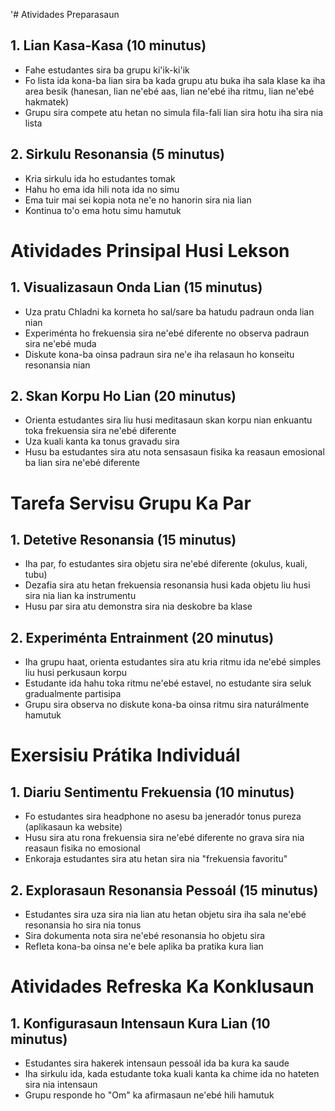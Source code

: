 '# Atividades Preparasaun

## 1. Lian Kasa-Kasa (10 minutus)
- Fahe estudantes sira ba grupu ki'ik-ki'ik
- Fo lista ida kona-ba lian sira ba kada grupu atu buka iha sala klase ka iha area besik (hanesan, lian ne'ebé aas, lian ne'ebé iha ritmu, lian ne'ebé hakmatek)
- Grupu sira compete atu hetan no simula fila-fali lian sira hotu iha sira nia lista

## 2. Sirkulu Resonansia (5 minutus)
- Kria sirkulu ida ho estudantes tomak
- Hahu ho ema ida hili nota ida no simu
- Ema tuir mai sei kopia nota ne'e no hanorin sira nia lian
- Kontinua to'o ema hotu simu hamutuk

# Atividades Prinsipal Husi Lekson

## 1. Visualizasaun Onda Lian (15 minutus)
- Uza pratu Chladni ka korneta ho sal/sare ba hatudu padraun onda lian nian
- Experiménta ho frekuensia sira ne'ebé diferente no observa padraun sira ne'ebé muda
- Diskute kona-ba oinsa padraun sira ne'e iha relasaun ho konseitu resonansia nian

## 2. Skan Korpu Ho Lian (20 minutus)
- Orienta estudantes sira liu husi meditasaun skan korpu nian enkuantu toka frekuensia sira ne'ebé diferente
- Uza kuali kanta ka tonus gravadu sira
- Husu ba estudantes sira atu nota sensasaun fisika ka reasaun emosional ba lian sira ne'ebé diferente

# Tarefa Servisu Grupu Ka Par

## 1. Detetive Resonansia (15 minutus)
- Iha par, fo estudantes sira objetu sira ne'ebé diferente (okulus, kuali, tubu)
- Dezafia sira atu hetan frekuensia resonansia husi kada objetu liu husi sira nia lian ka instrumentu
- Husu par sira atu demonstra sira nia deskobre ba klase

## 2. Experiménta Entrainment (20 minutus)
- Iha grupu haat, orienta estudantes sira atu kria ritmu ida ne'ebé simples liu husi perkusaun korpu
- Estudante ida hahu toka ritmu ne'ebé estavel, no estudante sira seluk gradualmente partisipa
- Grupu sira observa no diskute kona-ba oinsa ritmu sira naturálmente hamutuk

# Exersisiu Prátika Individuál

## 1. Diariu Sentimentu Frekuensia (10 minutus)
- Fo estudantes sira headphone no asesu ba jeneradór tonus pureza (aplikasaun ka website)
- Husu sira atu rona frekuensia sira ne'ebé diferente no grava sira nia reasaun fisika no emosional
- Enkoraja estudantes sira atu hetan sira nia "frekuensia favoritu"

## 2. Explorasaun Resonansia Pessoál (15 minutus)
- Estudantes sira uza sira nia lian atu hetan objetu sira iha sala ne'ebé resonansia ho sira nia tonus
- Sira dokumenta nota sira ne'ebé resonansia ho objetu sira
- Refleta kona-ba oinsa ne'e bele aplika ba pratika kura lian

# Atividades Refreska Ka Konklusaun

## 1. Konfigurasaun Intensaun Kura Lian (10 minutus)
- Estudantes sira hakerek intensaun pessoál ida ba kura ka saude
- Iha sirkulu ida, kada estudante toka kuali kanta ka chime ida no hateten sira nia intensaun
- Grupu responde ho "Om" ka afirmasaun ne'ebé hili hamutuk